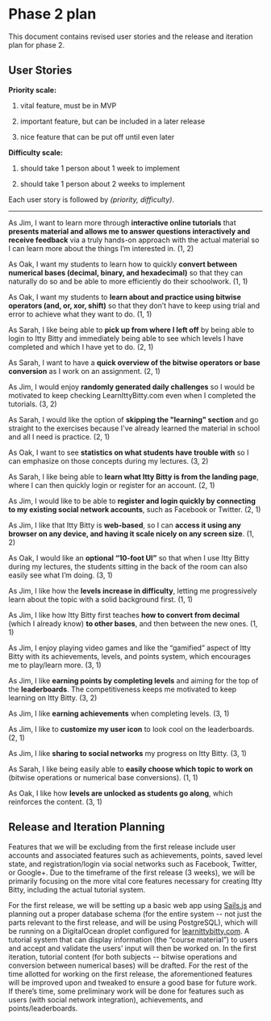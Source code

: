 # Phase 2 plan

This document contains revised user stories and the release and iteration plan for phase 2.


## User Stories

**Priority scale:**

1. vital feature, must be in MVP

2. important feature, but can be included in a later release

3. nice feature that can be put off until even later


**Difficulty scale:**

1. should take 1 person about 1 week to implement

2. should take 1 person about 2 weeks to implement


Each user story is followed by *(priority, difficulty)*.


---


As Jim, I want to learn more through **interactive online tutorials** that **presents material and allows me to answer questions interactively and receive feedback** via a truly hands-on approach with the actual material so I can learn more about the things I’m interested in. (1, 2)

As Oak, I want my students to learn how to quickly **convert between numerical bases (decimal, binary, and hexadecimal)** so that they can naturally do so and be able to more efficiently do their schoolwork. (1, 1)

As Oak, I want my students to **learn about and practice using bitwise operators (and, or, xor, shift)** so that they don’t have to keep using trial and error to achieve what they want to do. (1, 1)

As Sarah, I like being able to **pick up from where I left off** by being able to login to Itty Bitty and immediately being able to see which levels I have completed and which I have yet to do. (2, 1)

As Sarah, I want to have a **quick overview of the bitwise operators or base conversion** as I work on an assignment. (2, 1)

As Jim, I would enjoy **randomly generated daily challenges** so I would be motivated to keep checking LearnIttyBitty.com even when I completed the tutorials. (3, 2)

As Sarah, I would like the option of **skipping the "learning" section** and go straight to the exercises because I've already learned the material in school and all I need is practice. (2, 1)

As Oak, I want to see **statistics on what students have trouble with** so I can emphasize on those concepts during my lectures. (3, 2)

As Sarah, I like being able to **learn what Itty Bitty is from the landing page**, where I can then quickly login or register for an account. (2, 1)

As Jim, I would like to be able to **register and login quickly by connecting to my existing social network accounts**, such as Facebook or Twitter. (2, 1)

As Jim, I like that Itty Bitty is **web-based**, so I can **access it using any browser on any device, and having it scale nicely on any screen size**. (1, 2)

As Oak, I would like an **optional “10-foot UI”** so that when I use Itty Bitty during my lectures, the students sitting in the back of the room can also easily see what I’m doing. (3, 1)

As Jim, I like how the **levels increase in difficulty**, letting me progressively learn about the topic with a solid background first. (1, 1)

As Jim, I like how Itty Bitty first teaches **how to convert from decimal** (which I already know) **to other bases**, and then between the new ones. (1, 1)

As Jim, I enjoy playing video games and like the “gamified” aspect of Itty Bitty with its achievements, levels, and points system, which encourages me to play/learn more. (3, 1)

As Jim, I like **earning points by completing levels** and aiming for the top of the **leaderboards**. The competitiveness keeps me motivated to keep learning on Itty Bitty. (3, 2)

As Jim, I like **earning achievements** when completing levels. (3, 1)

As Jim, I like to **customize my user icon** to look cool on the leaderboards. (2, 1)

As Jim, I like **sharing to social networks** my progress on Itty Bitty. (3, 1)

As Sarah, I like being easily able to **easily choose which topic to work on** (bitwise operations or numerical base conversions). (1, 1)

As Oak, I like how **levels are unlocked as students go along**, which reinforces the content. (3, 1)


## Release and Iteration Planning

Features that we will be excluding from the first release include user accounts and associated features such as achievements, points, saved level state, and registration/login via social networks such as Facebook, Twitter, or Google+. Due to the timeframe of the first release (3 weeks), we will be primarily focusing on the more vital core features necessary for creating Itty Bitty, including the actual tutorial system.

For the first release, we will be setting up a basic web app using [Sails.js](http://sailsjs.org/) and planning out a proper database schema (for the entire system -- not just the parts relevant to the first release, and will be using PostgreSQL), which will be running on a DigitalOcean droplet configured for [learnittybitty.com](http://www.learnittybitty.com). A tutorial system that can display information (the “course material”) to users and accept and validate the users’ input will then be worked on. In the first iteration, tutorial content (for both subjects -- bitwise operations and conversion between numerical bases) will be drafted. For the rest of the time allotted for working on the first release, the aforementioned features will be improved upon and tweaked to ensure a good base for future work. If there’s time, some preliminary work will be done for features such as users (with social network integration), achievements, and points/leaderboards.
